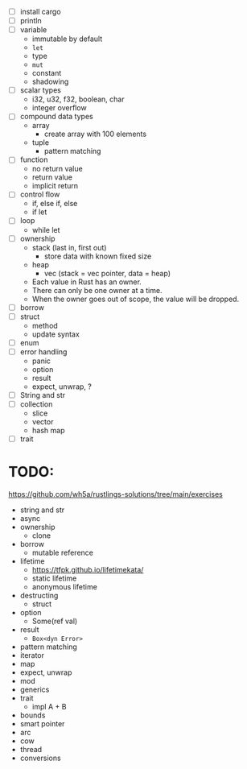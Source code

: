 - [ ] install cargo
- [ ] println
- [ ] variable
  - immutable by default
  - `let`
  - type
  - `mut`
  - constant
  - shadowing
- [ ] scalar types
  - i32, u32, f32, boolean, char
  - integer overflow
- [ ] compound data types
  - array
    - create array with 100 elements
  - tuple
    - pattern matching
- [ ] function
  - no return value
  - return value
  - implicit return
- [ ] control flow
  - if, else if, else
  - if let
- [ ] loop
  - while let
- [ ] ownership
  - stack (last in, first out)
    - store data with known fixed size
  - heap
    - vec (stack = vec pointer, data = heap)
  - Each value in Rust has an owner.
  - There can only be one owner at a time.
  - When the owner goes out of scope, the value will be dropped.
- [ ] borrow
- [ ] struct
  - method
  - update syntax
- [ ] enum
- [ ] error handling
  - panic
  - option
  - result
  - expect, unwrap, ?
- [ ] String and str
- [ ] collection
  - slice
  - vector
  - hash map
- [ ] trait

# TODO:

https://github.com/wh5a/rustlings-solutions/tree/main/exercises

- string and str
- async
- ownership
  - clone
- borrow
  - mutable reference
- lifetime
  - https://tfpk.github.io/lifetimekata/
  - static lifetime
  - anonymous lifetime
- destructing
  - struct
- option
  - Some(ref val)
- result
  - `Box<dyn Error>`
- pattern matching
- iterator
- map
- expect, unwrap
- mod
- generics
- trait
  - impl A + B
- bounds
- smart pointer
- arc
- cow
- thread
- conversions
